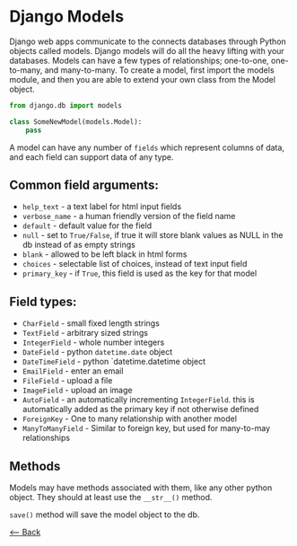# Django Models

Django web apps communicate to the connects databases through Python objects called models. Django models will do all the heavy lifting with your databases. Models can have a few types of relationships; one-to-one, one-to-many, and many-to-many. To create a model, first import the models module, and then you are able to extend your own class from the Model object.

```python
from django.db import models

class SomeNewModel(models.Model):
    pass
```

A model can have any number of `fields` which represent columns of data, and each field can support data of any type.

## Common field arguments:

* `help_text` - a text label for html input fields
* `verbose_name` - a human friendly version of the field name
* `default` - default value for the field
* `null` - set to `True/False`, if true it will store blank values as NULL in the db instead of as empty strings
* `blank` - allowed to be left black in html forms
* `choices` - selectable list of choices, instead of text input field
* `primary_key` - if `True`, this field is used as the key for that model

## Field types:

* `CharField` - small fixed length strings
* `TextField` - arbitrary sized strings
* `IntegerField` - whole number integers
* `DateField` - python `datetime.date` object
* `DateTimeField` - python `datetime.datetime object
* `EmailField` - enter an email
* `FileField` - upload a file
* `ImageField` - upload an image
* `AutoField` - an automatically incrementing `IntegerField`. this is automatically added as the primary key if not otherwise defined
* `ForeignKey` - One to many relationship with another model
* `ManyToManyField` - Similar to foreign key, but used for many-to-may relationships

## Methods

Models may have methods associated with them, like any other python object. They should at least use the `__str__()` method.

`save()` method will save the model object to the db.

[<-- Back](../README.md)
